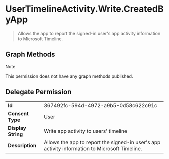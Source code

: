 # UserTimelineActivity.Write.CreatedByApp

> Allows the app to report the signed-in user's app activity information to Microsoft Timeline.
## Graph Methods

> [!NOTE]
> This permission does not have any graph methods published.

## Delegate Permission
|||
|-|-|
|**Id**|367492fc-594d-4972-a9b5-0d58c622c91c|
|**Consent Type**|User|
|**Display String**|Write app activity to users' timeline|
|**Description**|Allows the app to report the signed-in user's app activity information to Microsoft Timeline.|
